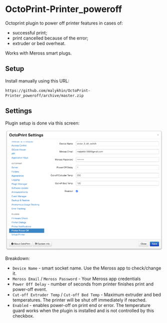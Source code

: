 # OctoPrint-Printer_poweroff

Octoprint plugin to power off printer features in cases of:

- successful print;
- print cancelled because of the error;
- extruder or bed overheat.

Works with Meross smart plugs.

## Setup

Install manually using this URL:

    https://github.com/malykhin/OctoPrint-Printer_poweroff/archive/master.zip

## Settings

Plugin setup is done via this screen:

![settings screenshot](resources/settings.png)

Breakdown:

- `Device Name` - smart socket name. Use the Meross app to check/change it.
- `Meross Email` / `Meross Password` - Your Meross app credentials
- `Power Off Delay` - number of seconds from printer finishes print and power-off event.
- `Cut-off Extruder Temp` / `Cut-off Bed Temp` - Maximum extruder and bed temperatures. The printer will be shut off immediately if reached.
- `Enabled` - enables power-off on print end or error. The temperature guard works when the plugin is installed and is not controlled by this checkbox.

